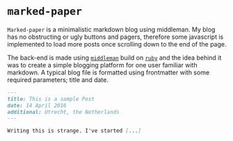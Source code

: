 # `marked-paper`
`Marked-paper` is a minimalistic markdown blog using middleman. My blog has no obstructing or ugly buttons and pagers, therefore some javascript is implemented to load more posts once scrolling down to the end of the page.

The back-end is made using [`middleman`](https://middlemanapp.com/) build on [`ruby`](https://www.ruby-lang.org/en/) and the idea behind it was to create a simple blogging platform for one user familiar with markdown. A typical blog file is formatted using frontmatter with some required parameters; title and date.

```markdown
---
title: This is a sample Post
date: 14 April 2016
additional: Utrecht, the Netherlands
---

Writing this is strange. I've started [...]
```
